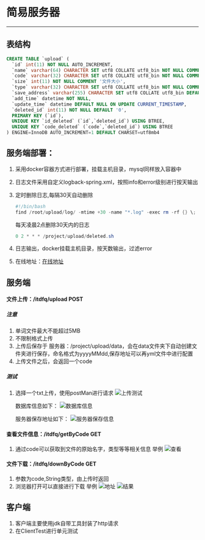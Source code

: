 # 简易服务器
---
## 表结构

```sql
CREATE TABLE `upload` (
  `id` int(11) NOT NULL AUTO_INCREMENT,
  `name` varchar(64) CHARACTER SET utf8 COLLATE utf8_bin NOT NULL COMMENT '文件名字',
  `code` varchar(32) CHARACTER SET utf8 COLLATE utf8_bin NOT NULL COMMENT 'UUID',
  `size` int(11) NOT NULL COMMENT '文件大小',
  `type` varchar(32) CHARACTER SET utf8 COLLATE utf8_bin NOT NULL COMMENT '文件类型',
  `save_address` varchar(255) CHARACTER SET utf8 COLLATE utf8_bin DEFAULT NULL COMMENT '文件保存地址',
  `add_time` datetime NOT NULL,
  `update_time` datetime DEFAULT NULL ON UPDATE CURRENT_TIMESTAMP,
  `deleted_id` int(11) NOT NULL DEFAULT '0',
  PRIMARY KEY (`id`),
  UNIQUE KEY `id_deleted` (`id`,`deleted_id`) USING BTREE,
  UNIQUE KEY `code_deleted` (`code`,`deleted_id`) USING BTREE
) ENGINE=InnoDB AUTO_INCREMENT=1 DEFAULT CHARSET=utf8mb4
```

## 服务端部署：

 1. 采用docker容器方式进行部署，挂载主机目录，mysql同样放入容器中
 2. 日志文件采用自定义logback-spring.xml，按照info和error级别进行按天输出
 3. 定时删除日志,每隔30天自动删除

	```powershell
	#!/bin/bash
	find /root/upload/log/ -mtime +30 -name "*.log" -exec rm -rf {} \;
	```

	 每天凌晨2点删除30天内的日志

	```powershell
	0 2 * * * /project/upload/deleted.sh
	```

4. 日志输出，docker挂载主机目录，按天数输出，过滤error
5. 在线地址：[在线地址](http://121.36.77.21:8082/itdfq/)

## 服务端
#### 文件上传：/itdfq/upload  POST
##### 注意
 

 1. 单词文件最大不能超过5MB
 2. 不限制格式上传
 3. 上传后保存于 服务器：/project/upload/data，会在data文件夹下自动创建文件夹进行保存，命名格式为yyyyMMdd,保存地址可以再yml文件中进行配置
 4. 上传文件之后，会返回一个code

##### 测试

 1. 选择一个txt上传，使用postMan进行请求
![上传测试](https://img-blog.csdnimg.cn/50077164004a49dfa1281c46e97b7a74.png?x-oss-process=image/watermark,type_d3F5LXplbmhlaQ,shadow_50,text_Q1NETiBASVRkZnE=,size_20,color_FFFFFF,t_70,g_se,x_16)

	数据库信息如下：
![数据库信息](https://img-blog.csdnimg.cn/82db5f581fe0453eb30be171191cc238.png)

	服务器保存地址如下：
![服务器保存信息](https://img-blog.csdnimg.cn/fb190795d4a44618ad6a68334f721615.png)

#### 查看文件信息：/itdfq/getByCode  GET
1. 通过code可以获取到文件的原始名字，类型等等相关信息
举例
![查看](https://img-blog.csdnimg.cn/e0353b0a278c4856b8aa965af20ddc51.png?x-oss-process=image/watermark,type_d3F5LXplbmhlaQ,shadow_50,text_Q1NETiBASVRkZnE=,size_20,color_FFFFFF,t_70,g_se,x_16)

#### 文件下载：/itdfq/downByCode    GET
1. 参数为code,String类型，由上传时返回
2. 浏览器打开可以直接进行下载
举例
![地址](https://img-blog.csdnimg.cn/0629c20b41c44326bf5f59a970af46d6.png)
![结果](https://img-blog.csdnimg.cn/91c01f57f4804b7b97c3803d36a214e6.png?x-oss-process=image/watermark,type_d3F5LXplbmhlaQ,shadow_50,text_Q1NETiBASVRkZnE=,size_20,color_FFFFFF,t_70,g_se,x_16)


## 客户端
1. 客户端主要使用jdk自带工具封装了http请求
2. 在ClientTest进行单元测试